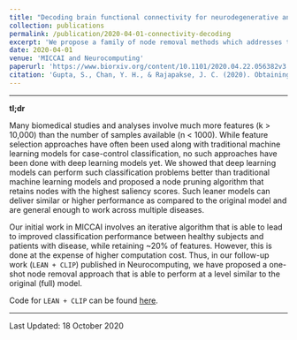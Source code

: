 ```yaml
---
title: "Decoding brain functional connectivity for neurodegenerative and neuropsychiatric disorders"
collection: publications
permalink: /publication/2020-04-01-connectivity-decoding
excerpt: 'We propose a family of node removal methods which addresses the problem of deep learning models overfitting on high-dimensional connectivity data. Such leaner models are also interpretable, allowing for biomarker discovery.'
date: 2020-04-01
venue: 'MICCAI and Neurocomputing'
paperurl: 'https://www.biorxiv.org/content/10.1101/2020.04.22.056382v3'
citation: 'Gupta, S., Chan, Y. H., & Rajapakse, J. C. (2020). Obtaining leaner deep neural networks for decoding brain functional connectome in a single shot. bioRxiv.'
---
```


---

**tl;dr**

Many biomedical studies and analyses involve much more features (k > 10,000) than the number of samples available (n < 1000). While feature selection approaches have often been used along with traditional machine learning models for case-control classification, no such approaches have been done with deep learning models yet. We showed that deep learning models can perform such classification problems better than traditional machine learning models and proposed a node pruning algorithm that retains nodes with the highest saliency scores. Such leaner models can deliver similar or higher performance as compared to the original model and are general enough to work across multiple diseases. 

Our initial work in MICCAI involves an iterative algorithm that is able to lead to improved classification performance between healthy subjects and patients with disease, while retaining ~20% of features. However, this is done at the expense of higher computation cost. Thus, in our follow-up work (`LEAN + CLIP`) published in Neurocomputing, we have proposed a one-shot node removal approach that is able to perform at a level similar to the original (full) model. 

Code for `LEAN + CLIP` can be found [here](https://github.com/SCSE-Biomedical-Computing-Group/LEAN_CLIP).

---

Last Updated: 18 October 2020

